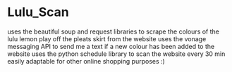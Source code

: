# Lulu_Scan
uses the beautiful soup and request libraries to scrape the colours of the lulu lemon play off the pleats skirt from the website
uses the vonage messaging API to send me a text if a new colour has been added to the website
uses the python schedule library to scan the website every 30 min
easily adaptable for other online shopping purposes :)
